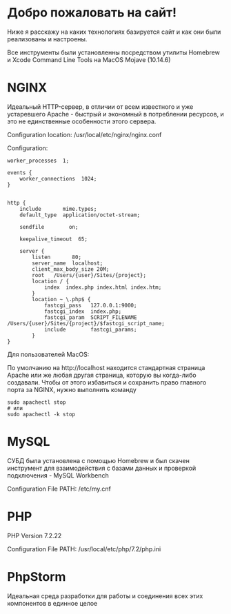 # Добро пожаловать на сайт!

Ниже я расскажу на каких технологиях базируется сайт и как они были реализованы и настроены.

Все инструменты были установленны посредством утилиты Homebrew и Xcode Command Line Tools на MacOS Mojave (10.14.6)
# NGINX
Идеальный HTTP-сервер, в отличии от всем известного и уже устаревшего Apache - быстрый и экономный в потреблении ресурсов, и это не единственные особенности этого сервера.
 
Configuration location: /usr/local/etc/nginx/nginx.conf

Configuration:

    worker_processes  1;
    
    events {
        worker_connections  1024;
    }
    
    
    http {
        include       mime.types;
        default_type  application/octet-stream;
    
        sendfile        on;
        
        keepalive_timeout  65;
    
        server {
        	listen       80;
        	server_name  localhost;
        	client_max_body_size 20M;
        	root   /Users/{user}/Sites/{project};
        	location / {
            	index  index.php index.html index.htm;
        	}
        	location ~ \.php$ {
            	fastcgi_pass   127.0.0.1:9000;
            	fastcgi_index  index.php;
            	fastcgi_param  SCRIPT_FILENAME /Users/{user}/Sites/{project}/$fastcgi_script_name;
            	include        fastcgi_params;
        	}
    }

Для пользователей MacOS:

По умолчанию на http://localhost находится стандартная страница Apache или же любая другая страница, которую вы когда-либо создавали. 
Чтобы от этого избавиться и сохранить право главного порта за NGINX, нужно выполнить команду 
    
    sudo apachectl stop
    # или
    sudo apachectl -k stop

# MySQL
СУБД была установлена с помощью Homebrew и был скачен инструмент для взаимодействия с базами данных и проверкой подключения - MySQL Workbench

Configuration File PATH: /etc/my.cnf

# PHP
PHP Version 7.2.22

Configuration File PATH: /usr/local/etc/php/7.2/php.ini

# PhpStorm
Идеальная среда разработки для работы и соединения всех этих компонентов в единное целое

 

